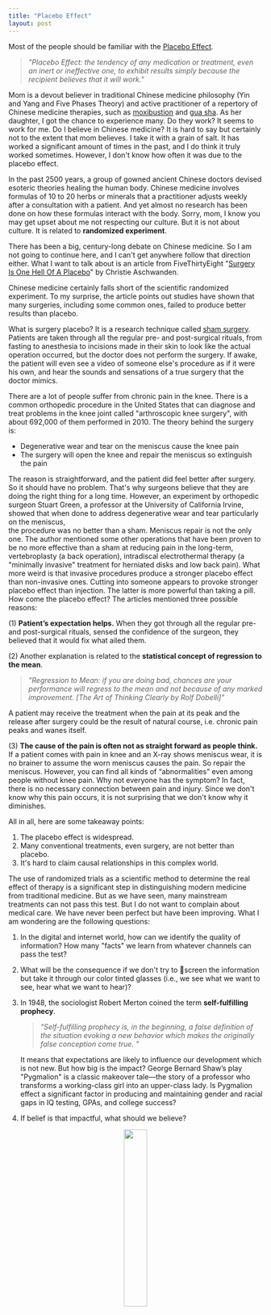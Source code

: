 ```yaml
---
title: "Placebo Effect"
layout: post
---
```


<!--begin excerpt-->

Most of the people should be familiar with the [Placebo Effect](https://en.wikipedia.org/wiki/Placebo).

>  _"Placebo Effect: the tendency of any medication or treatment, even an inert or ineffective one, to exhibit results simply because the recipient believes that it will work."_ 



Mom is a devout believer in traditional Chinese medicine philosophy (Yin and Yang and Five Phases Theory)  and active practitioner of a repertory of Chinese medicine therapies, such as [moxibustion](https://en.wikipedia.org/wiki/Moxibustion) and [gua sha](https://en.wikipedia.org/wiki/Gua_sha).  As her daughter, I got the chance to experience many. Do they work?  It seems to work for me. Do I believe in Chinese medicine?  It is hard to say but certainly not to the extent that mom believes. I take it with a grain of salt. It has worked a significant amount of times in the past, and I do think it truly worked sometimes. However, I don't know how often it was due to the placebo effect. 

In the past 2500 years, a group of gowned ancient Chinese doctors devised esoteric theories healing the human body. Chinese medicine involves formulas of 10 to 20 herbs or minerals that a practitioner adjusts weekly after a consultation with a patient. And yet almost no research has been done on how these formulas interact with the body. Sorry, mom, I know you may get upset about me not respecting our culture. But it is not about culture. It is related to **randomized experiment**.  

There has been a big, century-long debate on Chinese medicine. So I am not going to continue here, and I can't get anywhere follow that direction either. What I want to talk about is an article from  FiveThirtyEight "[Surgery Is One Hell Of A Placebo](https://fivethirtyeight.com/features/surgery-is-one-hell-of-a-placebo/)" by Christie Aschwanden.  

Chinese medicine certainly falls short of the scientific randomized experiment. To my surprise,  the article points out studies have shown that many surgeries, including some common ones, failed to produce better results than placebo.

What is surgery placebo? It is a research technique called [sham surgery](http://www.ideal-collaboration.net/2013/06/845/).  Patients are taken through all the regular pre- and post-surgical rituals, from fasting to anesthesia to incisions made in their skin to look like the actual operation occurred, but the doctor does not perform the surgery. If awake, the patient will even see a video of someone else's procedure as if it were his own, and hear the sounds and sensations of a true surgery that the doctor mimics.

<!--end excerpt-->

There are a lot of people suffer from chronic pain in the knee.  There is a common orthopedic procedure in the United States that can diagnose and treat problems in the knee joint called "arthroscopic knee surgery", with about 692,000 of them performed in 2010. The theory behind the surgery is:

- Degenerative wear and tear on the meniscus cause the knee pain
- The surgery will open the knee and repair the meniscus so extinguish the pain

The reason is straightforward, and the patient did feel better after surgery. So it should have no problem. 
That's why surgeons believe that they are doing the right thing for a long time. However, an experiment by orthopedic surgeon Stuart Green, 
a professor at the University of California Irvine, showed that when done to address degenerative wear and tear particularly on the meniscus,  
the procedure was no better than a sham. Meniscus repair is not the only one. 
The author mentioned some other operations that have been proven to be no more effective than a sham at reducing pain in the long-term, 
vertebroplasty (a back operation), intradiscal electrothermal therapy (a "minimally invasive" treatment for herniated disks and low back pain). 
What more weird is that invasive procedures produce a stronger placebo effect than non-invasive ones. 
Cutting into someone appears to provoke stronger placebo effect than injection. 
The latter is more powerful than taking a pill. How come the placebo effect? The articles mentioned three possible reasons:

(1) **Patient’s expectation helps.** When they got through all the regular pre- and post-surgical rituals, sensed the confidence of the surgeon, they believed that it would fix what ailed them. 

(2) Another explanation is related to the **statistical concept of regression to the mean**.  

> _"Regression to Mean: if you are doing bad, chances are your performance will regress to the mean and not because of any marked improvement. [The Art of Thinking Clearly by Rolf Dobelli]"_

A patient may receive the treatment when the pain at its peak and the release after surgery could be the result of natural course, i.e. chronic pain peaks and wanes itself.

(3) **The cause of the pain is often not as straight forward as people think.** If a patient comes with pain in knee and an X-ray shows meniscus wear, it is no brainer to assume the worn meniscus causes the pain. So repair the meniscus. However, you can find all kinds of  “abnormalities” even among people without knee pain. Why not everyone has the symptom? In fact, there is no necessary connection between pain and injury. Since we don't know why this pain occurs, it is not surprising that we don't know why it diminishes.

All in all, here are some takeaway points:

1. The placebo effect is widespread.
1. Many conventional treatments, even surgery,  are not better than placebo.
1. It's hard to claim causal relationships in this complex world.

The use of randomized trials as a scientific method to determine the real effect of therapy is a significant step in distinguishing modern medicine from traditional medicine. But as we have seen, many mainstream treatments can not pass this test. But I do not want to complain about medical care. We have never been perfect but have been improving. What I am wondering are the following questions:

1. In the digital and internet world, how can we identify the quality of information? How many "facts" we learn from whatever channels can pass the test? 

1. What will be the consequence if we don't try to  screen the information but take it through our color tinted glasses (i.e., we see what we want to see, hear what we want to hear)?

1. In 1948, the sociologist Robert Merton coined the term **self-fulfilling prophecy**. 

    > _"Self-fulfilling prophecy is, in the beginning, a false definition of the situation evoking a new behavior which makes the originally false conception come true. "_

    It means that expectations are likely to influence our development which is not new. But how big is the impact?  George Bernard Shaw’s play "Pygmalion" is a classic makeover tale—the story of a professor who transforms a working-class girl into an upper-class lady. Is Pygmalion effect a significant factor in producing and maintaining gender and racial gaps in IQ testing, GPAs, and college success? 

1. If belief is that impactful, what should we believe? 

<p align="center">
  <img src="http://linhui.org/images/Jokes/believeyourself.png"  width="30%" />
</p>
